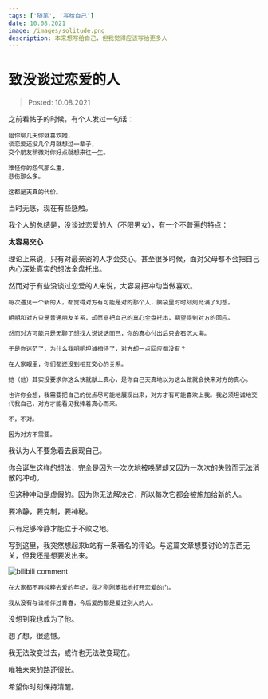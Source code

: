 ```yaml
---
tags: ['随笔', '写给自己']
date: 10.08.2021
image: /images/solitude.png
description: 本来想写给自己，但我觉得应该写给更多人
---
```


# 致没谈过恋爱的人

> Posted: 10.08.2021

<Tag />

之前看帖子的时候，有个人发过一句话：

```
陪你聊几天你就喜欢她，
谈恋爱还没几个月就想过一辈子，
交个朋友稍微对你好点就想来往一生。

难怪你的怨气那么重，
悲伤那么多。

这都是天真的代价。
```

当时无感，现在有些感触。

我个人的总结是，没谈过恋爱的人（不限男女），有一个不普遍的特点：

<span v-p>**太容易交心**</span>

理论上来说，只有对最亲密的人才会交心。甚至很多时候，面对父母都不会把自己内心深处真实的想法全盘托出。

然而对于有些没谈过恋爱的人来说，太容易把冲动当做喜欢。

```
每次遇见一个新的人，都觉得对方有可能是对的那个人，脑袋里时时刻刻充满了幻想。

明明和对方只是普通朋友关系，却愿意把自己的真心全盘托出，期望得到对方的回应。

然而对方可能只是无聊了想找人说说话而已，你的真心付出后只会石沉大海。

于是你迷茫了，为什么我明明坦诚相待了，对方却一点回应都没有？

在人家眼里，你们都还没到相互交心的关系。

她（他）其实没要求你这么快就献上真心，是你自己天真地以为这么做就会换来对方的真心。

也许你会想，我需要把自己的优点尽可能地展现出来，对方才有可能喜欢上我。我必须坦诚地交代我自己，对方才能看见我捧着真心而来。

不，不对。

因为对方不需要。
```

我认为人不要急着去展现自己。

你会诞生这样的想法，完全是因为一次次地被唤醒却又因为一次次的失败而无法消散的冲动。

但这种冲动是虚假的。因为你无法解决它，所以每次它都会被施加给新的人。

要冷静，要克制，要神秘。

只有足够冷静才能立于不败之地。

写到这里，我突然想起来b站有一条著名的评论。与这篇文章想要讨论的东西无关，但我还是想要发出来。

![bilibili comment](/images/bilibili_comment.jpeg)

```
在大家都不再纯粹去爱的年纪，我才刚刚笨拙地打开恋爱的门。

我从没有与谁相伴过青春，今后爱的都是爱过别人的人。
```

没想到我也成为了他。

想了想，很遗憾。

我无法改变过去，或许也无法改变现在。

唯独未来的路还很长。

希望你时刻保持清醒。

<Disqus />